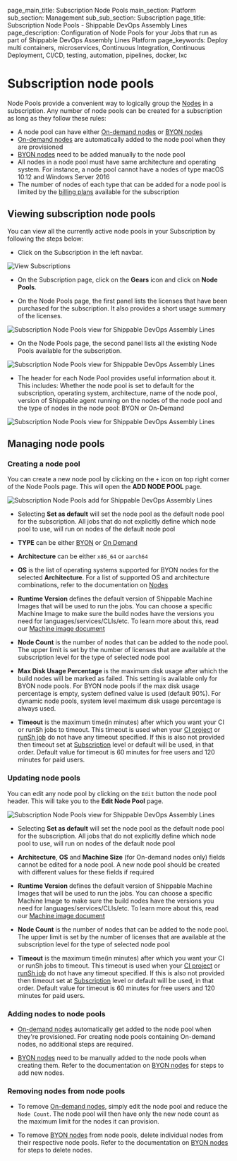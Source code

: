 page_main_title: Subscription Node Pools
main_section: Platform
sub_section: Management
sub_sub_section: Subscription
page_title: Subscription Node Pools - Shippable DevOps Assembly Lines
page_description: Configuration of Node Pools for your Jobs that run as part of Shippable DevOps Assembly Lines Platform
page_keywords: Deploy multi containers, microservices, Continuous Integration, Continuous Deployment, CI/CD, testing, automation, pipelines, docker, lxc

# Subscription node pools

Node Pools provide a convenient way to logically group the [Nodes](/platform/runtime/overview/#nodes) in a subscription. Any number of node pools can be created for a subscription as long as they follow these rules:

- A node pool can have either [On-demand nodes](/platform/runtime/nodes/#on-demand-nodes) or [BYON nodes](/platform/runtime/nodes/#byon-nodes)
- [On-demand nodes](/platform/runtime/nodes/#on-demand-nodes) are
  automatically added to the node pool when they are provisioned
- [BYON nodes](/platform/runtime/nodes/#byon-nodes) need to be added manually to the node pool
- All nodes in a node pool must have same architecture and operating system. For instance, a node pool
  cannot have a nodes of type macOS 10.12 and Windows Server 2016
- The number of nodes of each type that can be added for a node pool is limited by the [billing plans](/platform/management/subscription/billing) available for the subscription

## Viewing subscription node pools
You can view all the currently active node pools in your Subscription by following the steps below:

* Click on the Subscription in the left navbar.

<img src="/images/getting-started/account-settings.png" alt="View Subscriptions">

* On the Subscription page, click on the **Gears** icon and click on **Node Pools**.

* On the Node Pools page, the first panel lists the licenses that have been
  purchased for the subscription. It also provides a short usage summary of the
  licenses.
<img src="/images/platform/management/subscription-node-pools-license.png" alt="Subscription Node Pools view for Shippable DevOps Assembly Lines" style="vertical-align: middle;display: block;margin-left: auto;margin-right: auto;"/>

* On the Node Pools page, the second panel lists all the existing Node Pools
  available for the subscription.
<img src="/images/platform/management/subscription-node-pools-list.png" alt="Subscription Node Pools view for Shippable DevOps Assembly Lines" style="vertical-align: middle;display: block;margin-left: auto;margin-right: auto;"/>


* The header for each Node Pool provides useful information about it. This
  includes: Whether the node pool is set to default for the subscription,
  operating system, architecture, name of the node pool, version of Shippable
  agent running on the nodes of the node pool and the type of nodes in the node
  pool: BYON or On-Demand
<img src="/images/platform/management/subscription-node-pools-header.png" alt="Subscription Node Pools view for Shippable DevOps Assembly Lines" style="vertical-align: middle;display: block;margin-left: auto;margin-right: auto;"/>

## Managing node pools

### Creating a node pool
You can create a new node pool by clicking on the `+` icon on top right corner
of the Node Pools page. This will open the **ADD NODE POOL** page.

<img src="/images/platform/management/subscription-node-pools-add.png" alt="Subscription Node Pools add for Shippable DevOps Assembly Lines" style="vertical-align: middle;display: block;margin-left: auto;margin-right: auto;"/>

* Selecting **Set as default** will set the node pool as the default node pool
  for the subscription. All jobs that do not explicitly define
  which node pool to use, will run on nodes of the default node pool

* **TYPE** can be either [BYON](/platform/runtime/nodes/#byon-nodes) or [On Demand](/platform/runtime/nodes/#on-demand-nodes)

* **Architecture** can be either `x86_64` or `aarch64`

* **OS** is the list of operating systems supported for BYON nodes for the
  selected **Architecture**. For a list of supported OS and architecture
  combinations, refer to the documentation on [Nodes](/platform/runtime/nodes/)

* **Runtime Version** defines the default version of Shippable Machine Images that will be used to run the jobs. You can choose a specific Machine Image to make sure the build nodes have the versions you need for languages/services/CLIs/etc. To learn more about this, read our [Machine image document](/platform/runtime/machine-image/ami-overview/)

* **Node Count** is the number of nodes that can be added to the node pool. The
  upper limit is set by the number of licenses that are available at the
  subscription level for the type of selected node pool

* **Max Disk Usage Percentage** is the maximum disk usage after which the build nodes will be marked as failed. This setting is available only for BYON node pools. For BYON node pools if the max disk usage percentage is empty, system defined value is used (default 90%).  For dynamic node pools, system level maximum disk usage percentage is always used.

* **Timeout** is the maximum time(in minutes) after which you want your CI or runSh jobs to  timeout. This timeout is used when your [CI project](/platform/management/project/settings/) or [runSh job](/platform/workflow/job/runsh/) do not have any timeout specified. If this is also not provided then timeout set at [Subscription](/platform/management/subscription/settings/) level or default will be used, in that order. Default value for timeout is 60 minutes for free users and 120 minutes for paid users.

### Updating node pools
You can edit any node pool by clicking on the `Edit` button the node pool
header. This will take you to the **Edit Node Pool** page.

<img src="/images/platform/management/subscription-node-pools-edit.png" alt="Subscription Node Pools view for Shippable DevOps Assembly Lines" style="vertical-align: middle;display: block;margin-left: auto;margin-right: auto;"/>

* Selecting **Set as default** will set the node pool as the default node pool
  for the subscription. All jobs that do not explicitly define
  which node pool to use, will run on nodes of the default node pool

* **Architecture**, **OS** and **Machine Size** (for On-demand nodes only) fields cannot be
  edited for a node pool. A new node pool should be created with different values
  for these fields if required

* **Runtime Version** defines the default version of Shippable Machine Images that will be used to run the jobs. You can choose a specific Machine Image to make sure the build nodes have the versions you need for languages/services/CLIs/etc. To learn more about this, read our [Machine image document](/platform/runtime/machine-image/ami-overview/)

* **Node Count** is the number of nodes that can be added to the node pool. The
  upper limit is set by the number of licenses that are available at the
  subscription level for the type of selected node pool

* **Timeout** is the maximum time(in minutes) after which you want your CI or runSh jobs to  timeout. This timeout is used when your [CI project](/platform/management/project/settings/) or [runSh job](/platform/workflow/job/runsh/) do not have any timeout specified. If this is also not provided then timeout set at [Subscription](/platform/management/subscription/settings/) level or default will be used, in that order. Default value for timeout is 60 minutes for free users and 120 minutes for paid users.

### Adding nodes to node pools
* [On-demand nodes](/platform/runtime/nodes/#on-demand-nodes) automatically get
added to the node pool when they're provisioned. For creating node pools
containing On-demand nodes, no additional steps are required.

* [BYON nodes](/platform/runtime/nodes/#byon-nodes) need to be manually added
  to the node pools when creating them. Refer to the documentation on [BYON nodes](/platform/runtime/nodes/#byon-nodes) for steps to add new nodes.

### Removing nodes from node pools
* To remove [On-demand nodes](/platform/runtime/nodes/#on-demand-nodes), simply
  edit the node pool and reduce the `Node Count`. The node pool will then have
  only the new node count as the maximum limit for the nodes it can provision.

* To remove [BYON nodes](/platform/runtime/nodes/#byon-nodes) from node pools,
  delete individual nodes from their respective node pools. Refer to the documentation on [BYON nodes](/platform/runtime/nodes/#byon-nodes) for steps to delete nodes.
